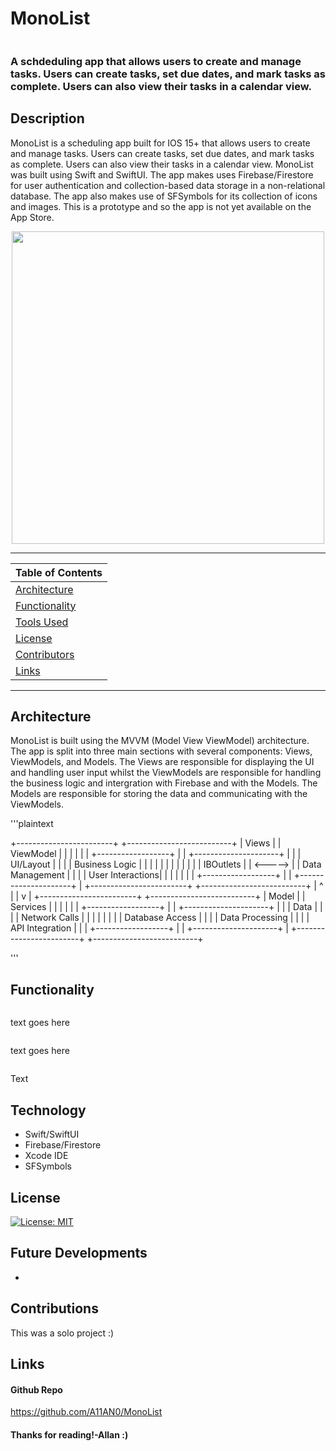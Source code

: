# MonoList

<div style="display: flex;" align="center">

</div>

### A schdeduling app that allows users to create and manage tasks. Users can create tasks, set due dates, and mark tasks as complete. Users can also view their tasks in a calendar view.

## Description

MonoList is a scheduling app built for IOS 15+ that allows users to create and manage tasks. Users can create tasks, set due dates, and mark tasks as complete. Users can also view their tasks in a calendar view. MonoList was built using Swift and SwiftUI. The app makes uses Firebase/Firestore for user authentication and collection-based data storage in a non-relational database. The app also makes use of SFSymbols for its collection of icons and images. This is a prototype and so the app is not yet available on the App Store.

<p align="center">
  <img src="./Resources/simulator.gif" style="height: 500px; width: auto;">
  
</p>

---

| Table of Contents               |
| ------------------------------- |
| [Architecture](#Architecture)   |
| [Functionality](#Functionality) |
| [Tools Used](#Technology)       |
| [License](#License)             |
| [Contributors](#Contributors)   |
| [Links](#Links)                 |

---

## Architecture

MonoList is built using the MVVM (Model View ViewModel) architecture.
The app is split into three main sections with several components: Views, ViewModels, and Models. The Views are responsible for displaying the UI and handling user input whilst the ViewModels are responsible for handling the business logic and intergration with Firebase and with the Models. The Models are responsible for storing the data and communicating with the ViewModels.

'''plaintext

+------------------------+ +--------------------------+
| Views | | ViewModel |
| | | |
| +------------------+ | | +---------------------+ |
| | UI/Layout | | | | Business Logic | |
| | | | | | | |
| | IBOutlets | | <-----> | | Data Management | |
| | User Interactions| | | | | |
| +------------------+ | | +---------------------+ |
+------------------------+ +--------------------------+
| ^
| |
v |
+------------------------+ +--------------------------+
| Model | | Services |
| | | |
| +------------------+ | | +---------------------+ |
| | Data | | | | Network Calls | |
| | | | | | Database Access | |
| | Data Processing | | | | API Integration | |
| +------------------+ | | +---------------------+ |
+------------------------+ +--------------------------+

'''

## Functionality

```swift

```

text goes here

```swift

```

text goes here

```swift


```

Text

## Technology

-   Swift/SwiftUI
-   Firebase/Firestore
-   Xcode IDE
-   SFSymbols

## License

[![License: MIT](https://img.shields.io/badge/License-MIT-yellow.svg)](https://opensource.org/licenses/MIT)

## Future Developments

-

## Contributions

This was a solo project :)

## Links

#### Github Repo

https://github.com/A11AN0/MonoList

#### Thanks for reading!-Allan :)
